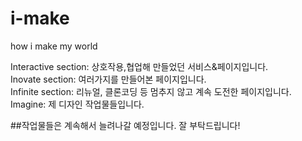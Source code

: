 # i-make
how i make my world

Interactive section: 상호작용,협업해 만들었던 서비스&페이지입니다.<br>
Inovate section: 여러가지를 만들어본 페이지입니다.<br>
Infinite section: 리뉴얼, 클론코딩 등 멈추지 않고 계속 도전한 페이지입니다.<br>
Imagine: 제 디자인 작업물들입니다.<br>

##작업물들은 계속해서 늘려나갈 예정입니다. 잘 부탁드립니다!
